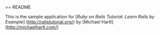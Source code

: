 == README

This is the sample application for
[*Ruby on Rails Tutorial: Learn Rails by Example*] (http://railstutorial.org/)
by [Michael Hartl] (http://michaelhartl.com/) 
